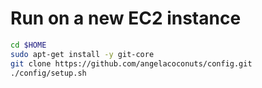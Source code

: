 **Run on a new EC2 instance**
=========

```sh
cd $HOME
sudo apt-get install -y git-core
git clone https://github.com/angelacoconuts/config.git
./config/setup.sh
```